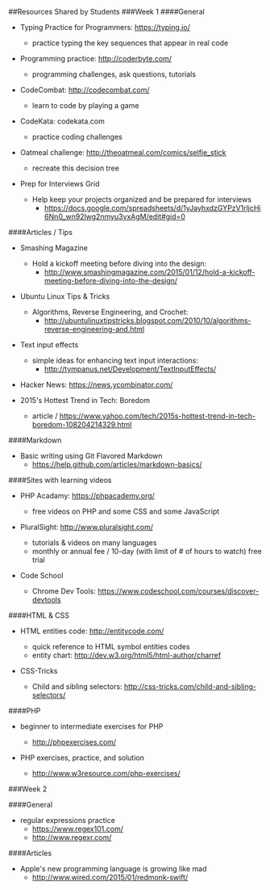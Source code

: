 ##Resources Shared by Students
###Week 1
####General
- Typing Practice for Programmers: https://typing.io/
  - practice typing the key sequences that appear in real code

- Programming practice: http://coderbyte.com/
  - programming challenges, ask questions, tutorials

- CodeCombat: http://codecombat.com/
  - learn to code by playing a game

- CodeKata: codekata.com
  - practice coding challenges

- Oatmeal challenge: http://theoatmeal.com/comics/selfie_stick
  - recreate this decision tree

- Prep for Interviews Grid
  - Help keep your projects organized and be prepared for interviews
    - https://docs.google.com/spreadsheets/d/1yJayhxdzGYPzV1rljcHi6Nn0_wn92lwg2nmyu3vxAgM/edit#gid=0
  
####Articles / Tips
- Smashing Magazine 
  - Hold a kickoff meeting before diving into the design:
    - http://www.smashingmagazine.com/2015/01/12/hold-a-kickoff-meeting-before-diving-into-the-design/

- Ubuntu Linux Tips & Tricks
  - Algorithms, Reverse Engineering, and Crochet: 
    - http://ubuntulinuxtipstricks.blogspot.com/2010/10/algorithms-reverse-engineering-and.html
  
- Text input effects 
  - simple ideas for enhancing text input interactions:
    - http://tympanus.net/Development/TextInputEffects/

- Hacker News: https://news.ycombinator.com/

- 2015's Hottest Trend in Tech: Boredom
  - article / https://www.yahoo.com/tech/2015s-hottest-trend-in-tech-boredom-108204214329.html

####Markdown
- Basic writing using Git Flavored Markdown
  - https://help.github.com/articles/markdown-basics/

####Sites with learning videos
- PHP Acadamy: https://phpacademy.org/
  - free videos on PHP and some CSS and some JavaScript
  
- PluralSight: http://www.pluralsight.com/
  - tutorials & videos on many languages
  - monthly or annual fee / 10-day (with limit of # of hours to watch) free trial

- Code School
  - Chrome Dev Tools: https://www.codeschool.com/courses/discover-devtools

####HTML & CSS
- HTML entities code: http://entitycode.com/
  - quick reference to HTML symbol entities codes
  - entity chart: http://dev.w3.org/html5/html-author/charref
  
- CSS-Tricks
  - Child and sibling selectors: http://css-tricks.com/child-and-sibling-selectors/

####PHP
- beginner to intermediate exercises for PHP
  - http://phpexercises.com/
  
- PHP exercises, practice, and solution
  - http://www.w3resource.com/php-exercises/

###Week 2

####General
- regular expressions practice
  - https://www.regex101.com/
  - http://www.regexr.com/

####Articles
- Apple's new programming language is growing like mad
  - http://www.wired.com/2015/01/redmonk-swift/
